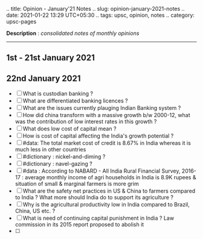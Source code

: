 .. title: Opinion - January'21 Notes
.. slug: opinion-january-2021-notes
.. date: 2021-01-22 13:29 UTC+05:30
.. tags: upsc, opinion, notes
.. category: upsc-pages

**Description** : *consolidated notes of monthly opinions*

***
<!-- TEASER_END -->

## 1st - 21st January 2021

## 22nd January 2021
- [ ] What is custodian banking ? 
- [ ] What are differentiated banking licences ?
- [ ] What are the issues currently plauging Indian Banking system ? 
- [ ] How did china transform with a massive growth b/w 2000-12, what was the contribution of low interest rates in this growth ? 
- [ ] What does low cost of capital mean ?
- [ ] How is cost of capital affecting the India's growth potential ? 
- [ ]  #data: The total market cost of credit is 8.67% in India whereas it is much less in other countries
- [ ]  #dictionary : nickel-and-diming ? 
- [ ]  #dictionary : navel-gazing ? 
- [ ]  #data : According to NABARD - All India Rural Financial Survey, 2016-17 : average monthly income of agri households in India is 8.9K rupees & situation of small & marginal farmers is more grim
- [ ] What are the safety net practices in US & China to farmers compared to India ? What more should India do to support its agriculture ?
- [ ] Why is the agricultural productivity low in India compared to Brazil, China, US etc. ?
- [ ] What is need of continuing capital punishment in India ? Law commission in its 2015 report proposed to abolish it 
- [ ] 